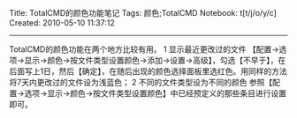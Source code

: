 Title: TotalCMD的颜色功能笔记
Tags: 颜色;TotalCMD
Notebook: t[t/j/o/y/c]
Created: 2010-05-10 11:37:12

------

TotalCMD的颜色功能在两个地方比较有用。 
 1 显示最近更改过的文件 
 【配置->选项->显示->颜色->按文件类型设置颜色->添加->设置->高级】，勾选【不早于】，在后面写上1日，然后【确定】，在随后出现的颜色选择面板里选红色。用同样的方法将7天内更改过的文件设为浅蓝色； 
 2 不同的文件类型设为不同的颜色 
 参照【配置->选项->显示->颜色->按文件类型设置颜色】中已经预定义的那些条目进行设置即可。